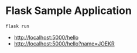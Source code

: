 # Flask Sample Application

```bash
flask run
```

- <http://localhost:5000/hello>
- <http://localhost:5000/hello?name=JOEKR>
